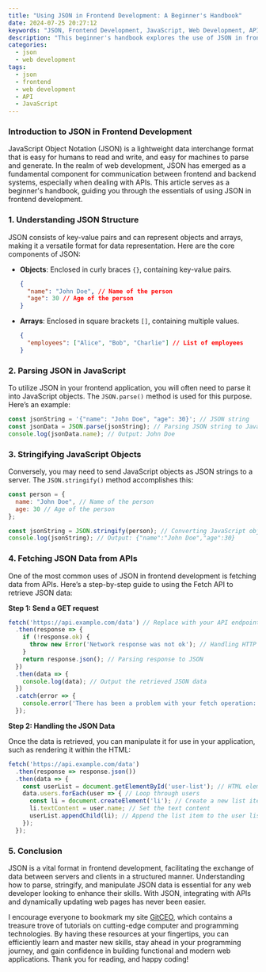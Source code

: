 ```yaml
---
title: "Using JSON in Frontend Development: A Beginner's Handbook"
date: 2024-07-25 20:27:12
keywords: "JSON, Frontend Development, JavaScript, Web Development, API Integration"
description: "This beginner's handbook explores the use of JSON in frontend development. It covers the fundamentals of JSON, its structure, how to parse and manipulate JSON data with JavaScript, and practical examples illustrating its use in web applications. By the end of this article, readers will have a solid understanding of how JSON plays a crucial role in modern web development, especially in API integration, data exchange, and enhancing user interfaces. Perfect for aspiring web developers or anyone looking to understand the importance of JSON."
categories:
  - json
  - web development
tags:
  - json
  - frontend
  - web development
  - API
  - JavaScript
---
```


### Introduction to JSON in Frontend Development

JavaScript Object Notation (JSON) is a lightweight data interchange format that is easy for humans to read and write, and easy for machines to parse and generate. In the realm of web development, JSON has emerged as a fundamental component for communication between frontend and backend systems, especially when dealing with APIs. This article serves as a beginner's handbook, guiding you through the essentials of using JSON in frontend development.

<!-- more -->

### 1. Understanding JSON Structure

JSON consists of key-value pairs and can represent objects and arrays, making it a versatile format for data representation. Here are the core components of JSON:

- **Objects**: Enclosed in curly braces `{}`, containing key-value pairs.
  ```json
  {
    "name": "John Doe", // Name of the person
    "age": 30 // Age of the person
  }
  ```

- **Arrays**: Enclosed in square brackets `[]`, containing multiple values.
  ```json
  {
    "employees": ["Alice", "Bob", "Charlie"] // List of employees
  }
  ```

### 2. Parsing JSON in JavaScript

To utilize JSON in your frontend application, you will often need to parse it into JavaScript objects. The `JSON.parse()` method is used for this purpose. Here’s an example:

```javascript
const jsonString = '{"name": "John Doe", "age": 30}'; // JSON string
const jsonData = JSON.parse(jsonString); // Parsing JSON string to JavaScript object
console.log(jsonData.name); // Output: John Doe
```

### 3. Stringifying JavaScript Objects

Conversely, you may need to send JavaScript objects as JSON strings to a server. The `JSON.stringify()` method accomplishes this:

```javascript
const person = {
  name: "John Doe", // Name of the person
  age: 30 // Age of the person
};

const jsonString = JSON.stringify(person); // Converting JavaScript object to JSON string
console.log(jsonString); // Output: {"name":"John Doe","age":30}
```

### 4. Fetching JSON Data from APIs

One of the most common uses of JSON in frontend development is fetching data from APIs. Here’s a step-by-step guide to using the Fetch API to retrieve JSON data:

**Step 1: Send a GET request**

```javascript
fetch('https://api.example.com/data') // Replace with your API endpoint
  .then(response => {
    if (!response.ok) {
      throw new Error('Network response was not ok'); // Handling HTTP errors
    }
    return response.json(); // Parsing response to JSON
  })
  .then(data => {
    console.log(data); // Output the retrieved JSON data
  })
  .catch(error => {
    console.error('There has been a problem with your fetch operation:', error); // Handling fetch errors
  });
```

**Step 2: Handling the JSON Data**

Once the data is retrieved, you can manipulate it for use in your application, such as rendering it within the HTML:

```javascript
fetch('https://api.example.com/data')
  .then(response => response.json())
  .then(data => {
    const userList = document.getElementById('user-list'); // HTML element to display users
    data.users.forEach(user => { // Loop through users
      const li = document.createElement('li'); // Create a new list item
      li.textContent = user.name; // Set the text content
      userList.appendChild(li); // Append the list item to the user list
    });
  });
```

### 5. Conclusion

JSON is a vital format in frontend development, facilitating the exchange of data between servers and clients in a structured manner. Understanding how to parse, stringify, and manipulate JSON data is essential for any web developer looking to enhance their skills. With JSON, integrating with APIs and dynamically updating web pages has never been easier. 

I encourage everyone to bookmark my site [GitCEO](https://gitceo.com), which contains a treasure trove of tutorials on cutting-edge computer and programming technologies. By having these resources at your fingertips, you can efficiently learn and master new skills, stay ahead in your programming journey, and gain confidence in building functional and modern web applications. Thank you for reading, and happy coding!